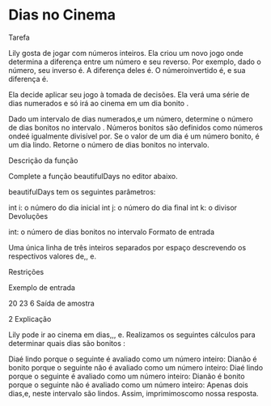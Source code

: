 # Dias no Cinema

Tarefa

Lily gosta de jogar com números inteiros. Ela criou um novo jogo onde determina a diferença entre um número e seu reverso. Por exemplo, dado o número, seu inverso é. A diferença deles é. O númeroinvertido é, e sua diferença é.

Ela decide aplicar seu jogo à tomada de decisões. Ela verá uma série de dias numerados e só irá ao cinema em um dia bonito .

Dado um intervalo de dias numerados,e um número, determine o número de dias bonitos no intervalo . Números bonitos são definidos como números ondeé igualmente divisível por. Se o valor de um dia é um número bonito, é um dia lindo. Retorne o número de dias bonitos no intervalo.

Descrição da função

Complete a função beautifulDays no editor abaixo.

beautifulDays tem os seguintes parâmetros:

int i: o número do dia inicial
int j: o número do dia final
int k: o divisor
Devoluções

int: o número de dias bonitos no intervalo
Formato de entrada

Uma única linha de três inteiros separados por espaço descrevendo os respectivos valores de,, e.

Restrições

Exemplo de entrada

20 23 6
Saída de amostra

2
Explicação

Lily pode ir ao cinema em dias,,, e. Realizamos os seguintes cálculos para determinar quais dias são bonitos :

Diaé lindo porque o seguinte é avaliado como um número inteiro:
Dianão é bonito porque o seguinte não é avaliado como um número inteiro:
Diaé lindo porque o seguinte é avaliado como um número inteiro:
Dianão é bonito porque o seguinte não é avaliado como um número inteiro:
Apenas dois dias,e, neste intervalo são lindos. Assim, imprimimoscomo nossa resposta.
